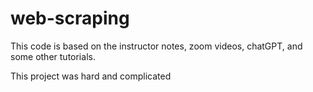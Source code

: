 # web-scraping

This code is based on the instructor notes, zoom videos, chatGPT, and some other tutorials. 

This project was hard and complicated 